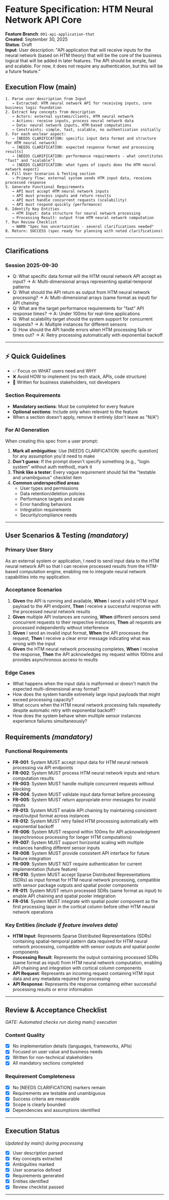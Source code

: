 # Feature Specification: HTM Neural Network API Core

**Feature Branch**: `001-api-application-that`  
**Created**: September 30, 2025  
**Status**: Draft  
**Input**: User description: "API application that will receive inputs for the neural network (based on HTM theory) that will be the core of the business logical that will be added in later features. The API should be simple, fast and scalable. For now, it does not require any authentication, but this will be a future feature."

## Execution Flow (main)
```
1. Parse user description from Input
   → Extracted: HTM neural network API for receiving inputs, core business logic foundation
2. Extract key concepts from description
   → Actors: external systems/clients, HTM neural network
   → Actions: receive inputs, process neural network data
   → Data: neural network inputs, HTM-based computations
   → Constraints: simple, fast, scalable, no authentication initially
3. For each unclear aspect:
   → [NEEDS CLARIFICATION: specific input data format and structure for HTM neural network]
   → [NEEDS CLARIFICATION: expected response format and processing results]
   → [NEEDS CLARIFICATION: performance requirements - what constitutes "fast" and "scalable"]
   → [NEEDS CLARIFICATION: what types of inputs does the HTM neural network expect]
4. Fill User Scenarios & Testing section
   → Primary flow: external system sends HTM input data, receives processed response
5. Generate Functional Requirements
   → API must accept HTM neural network inputs
   → API must process inputs and return results
   → API must handle concurrent requests (scalability)
   → API must respond quickly (performance)
6. Identify Key Entities
   → HTM Input: data structure for neural network processing
   → Processing Result: output from HTM neural network computation
7. Run Review Checklist
   → WARN "Spec has uncertainties - several clarifications needed"
8. Return: SUCCESS (spec ready for planning with noted clarifications)
```

---

## Clarifications

### Session 2025-09-30
- Q: What specific data format will the HTM neural network API accept as input? → A: Multi-dimensional arrays representing spatial-temporal patterns
- Q: What should the API return as output from HTM neural network processing? → A: Multi-dimensional arrays (same format as input) for API chaining
- Q: What are the target performance requirements for "fast" API response times? → A: Under 100ms for real-time applications
- Q: What scalability target should the system support for concurrent requests? → A: Multiple instances for different sensors
- Q: How should the API handle errors when HTM processing fails or times out? → A: Retry processing automatically with exponential backoff

---

## ⚡ Quick Guidelines
- ✅ Focus on WHAT users need and WHY
- ❌ Avoid HOW to implement (no tech stack, APIs, code structure)
- 👥 Written for business stakeholders, not developers

### Section Requirements
- **Mandatory sections**: Must be completed for every feature
- **Optional sections**: Include only when relevant to the feature
- When a section doesn't apply, remove it entirely (don't leave as "N/A")

### For AI Generation
When creating this spec from a user prompt:
1. **Mark all ambiguities**: Use [NEEDS CLARIFICATION: specific question] for any assumption you'd need to make
2. **Don't guess**: If the prompt doesn't specify something (e.g., "login system" without auth method), mark it
3. **Think like a tester**: Every vague requirement should fail the "testable and unambiguous" checklist item
4. **Common underspecified areas**:
   - User types and permissions
   - Data retention/deletion policies  
   - Performance targets and scale
   - Error handling behaviors
   - Integration requirements
   - Security/compliance needs

---

## User Scenarios & Testing *(mandatory)*

### Primary User Story
As an external system or application, I need to send input data to the HTM neural network API so that I can receive processed results from the HTM-based computation engine, enabling me to integrate neural network capabilities into my application.

### Acceptance Scenarios
1. **Given** the API is running and available, **When** I send a valid HTM input payload to the API endpoint, **Then** I receive a successful response with the processed neural network results
2. **Given** multiple API instances are running, **When** different sensors send concurrent requests to their respective instances, **Then** all requests are processed independently without interference
3. **Given** I send an invalid input format, **When** the API processes the request, **Then** I receive a clear error message indicating what was wrong with the input
4. **Given** the HTM neural network processing completes, **When** I receive the response, **Then** the API acknowledges my request within 100ms and provides asynchronous access to results

### Edge Cases
- What happens when the input data is malformed or doesn't match the expected multi-dimensional array format?
- How does the system handle extremely large input payloads that might exceed processing capacity?
- What occurs when the HTM neural network processing fails repeatedly despite automatic retry with exponential backoff?
- How does the system behave when multiple sensor instances experience failures simultaneously?

## Requirements *(mandatory)*

### Functional Requirements
- **FR-001**: System MUST accept input data for HTM neural network processing via API endpoints
- **FR-002**: System MUST process HTM neural network inputs and return computation results
- **FR-003**: System MUST handle multiple concurrent requests without blocking
- **FR-004**: System MUST validate input data format before processing
- **FR-005**: System MUST return appropriate error messages for invalid inputs
- **FR-013**: System MUST enable API chaining by maintaining consistent input/output format across instances
- **FR-012**: System MUST retry failed HTM processing automatically with exponential backoff
- **FR-006**: System MUST respond within 100ms for API acknowledgment (asynchronous processing for longer HTM computations)
- **FR-007**: System MUST support horizontal scaling with multiple instances handling different sensor inputs
- **FR-008**: System MUST provide consistent API interface for future feature integration
- **FR-009**: System MUST NOT require authentication for current implementation (future feature)
- **FR-010**: System MUST accept Sparse Distributed Representations (SDRs) as input format for HTM neural network processing, compatible with sensor package outputs and spatial pooler components
- **FR-011**: System MUST return processed SDRs (same format as input) to enable API chaining and spatial pooler integration
- **FR-014**: System MUST integrate with spatial pooler component as the first processing layer in the cortical column before other HTM neural network operations

### Key Entities *(include if feature involves data)*
- **HTM Input**: Represents Sparse Distributed Representations (SDRs) containing spatial-temporal pattern data required for HTM neural network processing, compatible with sensor outputs and spatial pooler components
- **Processing Result**: Represents the output containing processed SDRs (same format as input) from HTM neural network computation, enabling API chaining and integration with cortical column components
- **API Request**: Represents an incoming request containing HTM input data and any metadata required for processing
- **API Response**: Represents the response containing either successful processing results or error information

---

## Review & Acceptance Checklist
*GATE: Automated checks run during main() execution*

### Content Quality
- [x] No implementation details (languages, frameworks, APIs)
- [x] Focused on user value and business needs
- [x] Written for non-technical stakeholders
- [x] All mandatory sections completed

### Requirement Completeness
- [x] No [NEEDS CLARIFICATION] markers remain
- [x] Requirements are testable and unambiguous  
- [x] Success criteria are measurable
- [x] Scope is clearly bounded
- [x] Dependencies and assumptions identified

---

## Execution Status
*Updated by main() during processing*

- [x] User description parsed
- [x] Key concepts extracted
- [x] Ambiguities marked
- [x] User scenarios defined
- [x] Requirements generated
- [x] Entities identified
- [x] Review checklist passed

---
